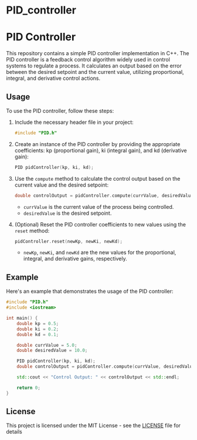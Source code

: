 # PID_controller
# PID Controller

This repository contains a simple PID controller implementation in C++. The PID controller is a feedback control algorithm widely used in control systems to regulate a process. It calculates an output based on the error between the desired setpoint and the current value, utilizing proportional, integral, and derivative control actions.

## Usage

To use the PID controller, follow these steps:

1. Include the necessary header file in your project:

   ```c++
   #include "PID.h"
   ```

2. Create an instance of the PID controller by providing the appropriate coefficients: kp (proportional gain), ki (integral gain), and kd (derivative gain):

   ```c++
   PID pidController(kp, ki, kd);
   ```

3. Use the `compute` method to calculate the control output based on the current value and the desired setpoint:

   ```c++
   double controlOutput = pidController.compute(currValue, desiredValue);
   ```

   - `currValue` is the current value of the process being controlled.
   - `desiredValue` is the desired setpoint.

4. (Optional) Reset the PID controller coefficients to new values using the `reset` method:

   ```c++
   pidController.reset(newKp, newKi, newKd);
   ```

   - `newKp`, `newKi`, and `newKd` are the new values for the proportional, integral, and derivative gains, respectively.

## Example

Here's an example that demonstrates the usage of the PID controller:

```c++
#include "PID.h"
#include <iostream>

int main() {
    double kp = 0.5;
    double ki = 0.2;
    double kd = 0.1;

    double currValue = 5.0;
    double desiredValue = 10.0;

    PID pidController(kp, ki, kd);
    double controlOutput = pidController.compute(currValue, desiredValue);

    std::cout << "Control Output: " << controlOutput << std::endl;

    return 0;
}
```

## License
This project is licensed under the MIT License - see the [LICENSE](LICENSE) file for details
